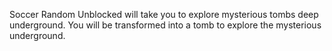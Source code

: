 Soccer Random Unblocked will take you to explore mysterious tombs deep underground. You will be transformed into a tomb to explore the mysterious underground.